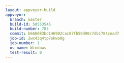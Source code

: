 ```yaml
---
layout: appveyor-build
appveyor:
  branch: master
  build-id: 50553545
  build-number: 783
  commit: b668083bd146902cac87fb50d90c7db1784cead7
  job-id: 2wx43q4tp7okwo0g
  job-number: 1
  os-name: Windows
  test-result: 0
---
```

